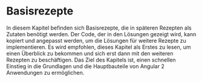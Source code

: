 # Basisrezepte

In diesem Kapitel befinden sich Basisrezepte, die in späteren Rezepten als Zutaten benötigt werden.
Der Code, der in den Lösungen gezeigt wird, kann kopiert und angepasst werden, um die Lösungen für weitere Rezepte zu implementieren.
Es wird empfohlen, dieses Kapitel als Erstes zu lesen, um einen Überblick zu bekommen und sich erst dann mit den weiteren Rezepten zu beschäftigen.
Das Ziel des Kapitels ist, einen schnellen Einstieg in die Grundlagen und die Hauptbauteile von Angular 2 Anwendungen zu ermöglichen.

